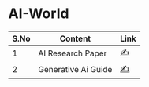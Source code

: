 # AI-World


|  S.No |  Content | Link  |
|---|---|---|
|1   |AI Research Paper   |  [✍️](https://github.com/bhoop70233/5-Top-AI-Data-science-research-summaries-here) |
|2  |Generative Ai Guide    | [✍️]( https://github.com/aishwaryanr/awesome-generative-ai-guide/tree/main) |
